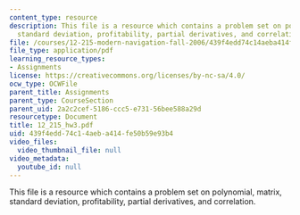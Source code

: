 ```yaml
---
content_type: resource
description: This file is a resource which contains a problem set on polynomial, matrix,
  standard deviation, profitability, partial derivatives, and correlation.
file: /courses/12-215-modern-navigation-fall-2006/439f4edd74c14aeba414fe50b59e93b4_12_215_hw3.pdf
file_type: application/pdf
learning_resource_types:
- Assignments
license: https://creativecommons.org/licenses/by-nc-sa/4.0/
ocw_type: OCWFile
parent_title: Assignments
parent_type: CourseSection
parent_uid: 2a2c2cef-5186-ccc5-e731-56bee588a29d
resourcetype: Document
title: 12_215_hw3.pdf
uid: 439f4edd-74c1-4aeb-a414-fe50b59e93b4
video_files:
  video_thumbnail_file: null
video_metadata:
  youtube_id: null
---
```

This file is a resource which contains a problem set on polynomial, matrix, standard deviation, profitability, partial derivatives, and correlation.